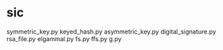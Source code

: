 # sic
symmetric_key.py
keyed_hash.py
asymmetric_key.py
digital_signature.py
rsa_file.py
elgammal.py
fs.py
ffs.py
g.py
